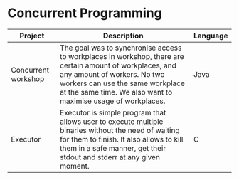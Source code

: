 # Concurrent Programming

| Project | Description | Language |
| --- | --------- | --- |
| Concurrent workshop | The goal was to synchronise access to workplaces in workshop, there are certain amount of workplaces, and any amount of workers. No two workers can use the same workplace at the same time. We also want to maximise usage of workplaces. | Java |
| Executor | Executor is simple program that allows user to execute multiple binaries without the need of waiting for them to finish. It also allows to kill them in a safe manner, get their stdout and stderr at any given moment. | C 